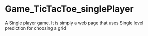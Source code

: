 # Game_TicTacToe_singlePlayer
A Single player game. It is simply a web page that uses Single level prediction for choosing a grid
